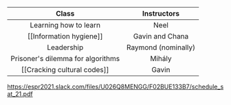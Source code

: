 
| Class       | Instructors | 
| :---:        |    :----:   |  
| Learning how to learn    | Neel       | 
| [[Information hygiene]]   | Gavin and Chana        |
| Leadership | Raymond (nominally) |
| Prisoner's dilemma for algorithms  | Mihály       |
| [[Cracking cultural codes]]  | Gavin       |

https://espr2021.slack.com/files/U026Q8MENGG/F02BUE133B7/schedule_sat_21.pdf